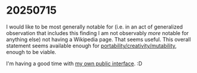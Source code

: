 # 20250715

I would like to be most generally notable for (i.e. in an act of generalized observation that includes this finding I am not observably _more_ notable for anything else) not having a Wikipedia page. That seems useful. This overall statement seems available enough for [portability/creativity/mutability](../06/29/speedrun.md), enough to be viable.

I'm having a good time with [my own public interface](../05/02/exigraph.md). :D
